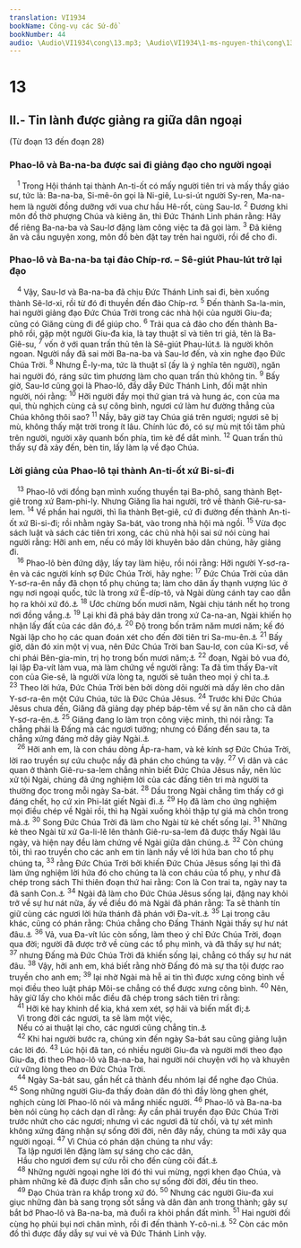 ```yaml
---
translation: VI1934
bookName: Công-vụ các Sứ-đồ 
bookNumber: 44
audio: \Audio\VI1934\cong\13.mp3; \Audio\VI1934\1-ms-nguyen-thi\cong\13.mp3; \Audio\VI1934\2-ms-david-dong\cong\13.mp3
---
```


<div class="title"><h1>13</h1><h2>II.- Tin lành được giảng ra giữa dân ngoại</h2><p>(Từ đoạn 13 đến đoạn 28)</p><h3>Phao-lô và Ba-na-ba được sai đi giảng đạo cho người ngoại</h3></div>
<span class="verse cong_13_1"> <sup>1</sup> Trong Hội thánh tại thành An-ti-ốt có mấy người tiên tri và mấy thầy giáo sư, tức là: Ba-na-ba, Si-mê-ôn gọi là Ni-giê, Lu-si-út người Sy-ren, Ma-na-hem là người đồng dưỡng với vua chư hầu Hê-rốt, cùng Sau-lơ. </span>
<span class="verse cong_13_2"><sup>2</sup> Đương khi môn đồ thờ phượng Chúa và kiêng ăn, thì Đức Thánh Linh phán rằng: Hãy để riêng Ba-na-ba và Sau-lơ đặng làm công việc ta đã gọi làm. </span>
<span class="verse cong_13_3"><sup>3</sup> Đã kiêng ăn và cầu nguyện xong, môn đồ bèn đặt tay trên hai người, rồi để cho đi. <br/></span>
<div class="title"><h3>Phao-lô và Ba-na-ba tại đảo Chíp-rơ. – Sê-giút Phau-lút trở lại đạo</h3></div>
<span class="verse cong_13_4"> <sup>4</sup> Vậy, Sau-lơ và Ba-na-ba đã chịu Đức Thánh Linh sai đi, bèn xuống thành Sê-lơ-xi, rồi từ đó đi thuyền đến đảo Chíp-rơ. </span>
<span class="verse cong_13_5"><sup>5</sup> Đến thành Sa-la-min, hai người giảng đạo Đức Chúa Trời trong các nhà hội của người Giu-đa; cũng có Giăng cùng đi để giúp cho. </span>
<span class="verse cong_13_6"><sup>6</sup> Trải qua cả đảo cho đến thành Ba-phô rồi, gặp một người Giu-đa kia, là tay thuật sĩ và tiên tri giả, tên là Ba-Giê-su, </span>
<span class="verse cong_13_7"><sup>7</sup> vốn ở với quan trấn thủ tên là Sê-giút Phau-lút<a data-toggle="tooltip" data-placement="bottom" title="Có thể phiên âm: Sê-giút Phao-lô">⚓</a> là người khôn ngoan. Người nầy đã sai mời Ba-na-ba và Sau-lơ đến, và xin nghe đạo Đức Chúa Trời. </span>
<span class="verse cong_13_8"><sup>8</sup> Nhưng Ê-ly-ma, tức là thuật sĩ (ấy là ý nghĩa tên người), ngăn hai người đó, ráng sức tìm phương làm cho quan trấn thủ không tin. </span>
<span class="verse cong_13_9"><sup>9</sup> Bấy giờ, Sau-lơ cũng gọi là Phao-lô, đầy dẫy Đức Thánh Linh, đối mặt nhìn người, nói rằng: </span>
<span class="verse cong_13_10"><sup>10</sup> Hỡi người đầy mọi thứ gian trá và hung ác, con của ma quỉ, thù nghịch cùng cả sự công bình, ngươi cứ làm hư đường thẳng của Chúa không thôi sao? </span>
<span class="verse cong_13_11"><sup>11</sup> Nầy, bây giờ tay Chúa giá trên ngươi; ngươi sẽ bị mù, không thấy mặt trời trong ít lâu. Chính lúc đó, có sự mù mịt tối tăm phủ trên người, người xây quanh bốn phía, tìm kẻ để dắt mình. </span>
<span class="verse cong_13_12"><sup>12</sup> Quan trấn thủ thấy sự đã xảy đến, bèn tin, lấy làm lạ về đạo Chúa. <br/></span>
<div class="title"><h3>Lời giảng của Phao-lô tại thành An-ti-ốt xứ Bi-si-đi</h3></div>
<span class="verse cong_13_13"> <sup>13</sup> Phao-lô với đồng bạn mình xuống thuyền tại Ba-phô, sang thành Bẹt-giê trong xứ Bam-phi-ly. Nhưng Giăng lìa hai người, trở về thành Giê-ru-sa-lem. </span>
<span class="verse cong_13_14"><sup>14</sup> Về phần hai người, thì lìa thành Bẹt-giê, cứ đi đường đến thành An-ti-ốt xứ Bi-si-đi; rồi nhằm ngày Sa-bát, vào trong nhà hội mà ngồi. </span>
<span class="verse cong_13_15"><sup>15</sup> Vừa đọc sách luật và sách các tiên tri xong, các chủ nhà hội sai sứ nói cùng hai người rằng: Hỡi anh em, nếu có mấy lời khuyên bảo dân chúng, hãy giảng đi. <br/></span>
<span class="verse cong_13_16"> <sup>16</sup> Phao-lô bèn đứng dậy, lấy tay làm hiệu, rồi nói rằng: Hỡi người Y-sơ-ra-ên và các người kính sợ Đức Chúa Trời, hãy nghe: </span>
<span class="verse cong_13_17"><sup>17</sup> Đức Chúa Trời của dân Y-sơ-ra-ên nầy đã chọn tổ phụ chúng ta; làm cho dân ấy thạnh vượng lúc ở ngụ nơi ngoại quốc, tức là trong xứ Ê-díp-tô, và Ngài dùng cánh tay cao dẫn họ ra khỏi xứ đó.<a data-toggle="tooltip" data-placement="bottom" title="Xu 1:7; 12:51">⚓</a></span>
<span class="verse cong_13_18"><sup>18</sup> Ước chừng bốn mươi năm, Ngài chịu tánh nết họ trong nơi đồng vắng.<a data-toggle="tooltip" data-placement="bottom" title="Dan 14:34; Phu 1:31">⚓</a></span>
<span class="verse cong_13_19"><sup>19</sup> Lại khi đã phá bảy dân trong xứ Ca-na-an, Ngài khiến họ nhận lấy đất của các dân đó,<a data-toggle="tooltip" data-placement="bottom" title="Phu 7:1; Gios 14:1">⚓</a></span>
<span class="verse cong_13_20"><sup>20</sup> Độ trong bốn trăm năm mươi năm; kế đó Ngài lập cho họ các quan đoán xét cho đến đời tiên tri Sa-mu-ên.<a data-toggle="tooltip" data-placement="bottom" title="Cac 2:16; 1Sa 3:20">⚓</a></span>
<span class="verse cong_13_21"><sup>21</sup> Bấy giờ, dân đó xin một vị vua, nên Đức Chúa Trời ban Sau-lơ, con của Ki-sơ, về chi phái Bên-gia-min, trị họ trong bốn mươi năm;<a data-toggle="tooltip" data-placement="bottom" title="1Sa 8:5; 10:21">⚓</a></span>
<span class="verse cong_13_22"><sup>22</sup> đoạn, Ngài bỏ vua đó, lại lập Đa-vít làm vua, mà làm chứng về người rằng: Ta đã tìm thấy Đa-vít con của Gie-sê, là người vừa lòng ta, người sẽ tuân theo mọi ý chỉ ta.<a data-toggle="tooltip" data-placement="bottom" title="1Sa 13:14; 16:12; Thi 89:20">⚓</a></span>
<span class="verse cong_13_23"><sup>23</sup> Theo lời hứa, Đức Chúa Trời bèn bởi dòng dõi người mà dấy lên cho dân Y-sơ-ra-ên một Cứu Chúa, tức là Đức Chúa Jêsus. </span>
<span class="verse cong_13_24"><sup>24</sup> Trước khi Đức Chúa Jêsus chưa đến, Giăng đã giảng dạy phép báp-têm về sự ăn năn cho cả dân Y-sơ-ra-ên.<a data-toggle="tooltip" data-placement="bottom" title="Mac 1:4; Lu 3:3">⚓</a></span>
<span class="verse cong_13_25"><sup>25</sup> Giăng đang lo làm trọn công việc mình, thì nói rằng: Ta chẳng phải là Đấng mà các ngươi tưởng; nhưng có Đấng đến sau ta, ta chẳng xứng đáng mở dây giày Ngài.<a data-toggle="tooltip" data-placement="bottom" title="Mat 3:11; Mac 1:7; Lu 3:16; Gi 1:20,27">⚓</a><br/></span>
<span class="verse cong_13_26"> <sup>26</sup> Hỡi anh em, là con cháu dòng Áp-ra-ham, và kẻ kính sợ Đức Chúa Trời, lời rao truyền sự cứu chuộc nầy đã phán cho chúng ta vậy. </span>
<span class="verse cong_13_27"><sup>27</sup> Vì dân và các quan ở thành Giê-ru-sa-lem chẳng nhìn biết Đức Chúa Jêsus nầy, nên lúc xử tội Ngài, chúng đã ứng nghiệm lời của các đấng tiên tri mà người ta thường đọc trong mỗi ngày Sa-bát. </span>
<span class="verse cong_13_28"><sup>28</sup> Dầu trong Ngài chẳng tìm thấy cớ gì đáng chết, họ cứ xin Phi-lát giết Ngài đi.<a data-toggle="tooltip" data-placement="bottom" title="Mat 27:22-23; Mac 15:13-14; Lu 23:21-23; Gi 19:15">⚓</a></span>
<span class="verse cong_13_29"><sup>29</sup> Họ đã làm cho ứng nghiệm mọi điều chép về Ngài rồi, thì hạ Ngài xuống khỏi thập tự giá mà chôn trong mả.<a data-toggle="tooltip" data-placement="bottom" title="Mat 27:57-61; Mac 15:42-47; Lu 23:50-56; Gi 19:38-42">⚓</a></span>
<span class="verse cong_13_30"><sup>30</sup> Song Đức Chúa Trời đã làm cho Ngài từ kẻ chết sống lại. </span>
<span class="verse cong_13_31"><sup>31</sup> Những kẻ theo Ngài từ xứ Ga-li-lê lên thành Giê-ru-sa-lem đã được thấy Ngài lâu ngày, và hiện nay đều làm chứng về Ngài giữa dân chúng.<a data-toggle="tooltip" data-placement="bottom" title="Cong 1:3">⚓</a></span>
<span class="verse cong_13_32"><sup>32</sup> Còn chúng tôi, thì rao truyền cho các anh em tin lành nầy về lời hứa ban cho tổ phụ chúng ta, </span>
<span class="verse cong_13_33"><sup>33</sup> rằng Đức Chúa Trời bởi khiến Đức Chúa Jêsus sống lại thì đã làm ứng nghiệm lời hứa đó cho chúng ta là con cháu của tổ phụ, y như đã chép trong sách Thi thiên đoạn thứ hai rằng: Con là Con trai ta, ngày nay ta đã sanh Con.<a data-toggle="tooltip" data-placement="bottom" title="Thi 2:7">⚓</a></span>
<span class="verse cong_13_34"><sup>34</sup> Ngài đã làm cho Đức Chúa Jêsus sống lại, đặng nay khỏi trở về sự hư nát nữa, ấy về điều đó mà Ngài đã phán rằng: Ta sẽ thành tín giữ cùng các ngươi lời hứa thánh đã phán với Đa-vít.<a data-toggle="tooltip" data-placement="bottom" title="Es 55:3">⚓</a></span>
<span class="verse cong_13_35"><sup>35</sup> Lại trong câu khác, cũng có phán rằng: Chúa chẳng cho Đấng Thánh Ngài thấy sự hư nát đâu.<a data-toggle="tooltip" data-placement="bottom" title="Thi 16:10">⚓</a></span>
<span class="verse cong_13_36"><sup>36</sup> Vả, vua Đa-vít lúc còn sống, làm theo ý chỉ Đức Chúa Trời, đoạn qua đời; người đã được trở về cùng các tổ phụ mình, và đã thấy sự hư nát; </span>
<span class="verse cong_13_37"><sup>37</sup> nhưng Đấng mà Đức Chúa Trời đã khiến sống lại, chẳng có thấy sự hư nát đâu. </span>
<span class="verse cong_13_38"><sup>38</sup> Vậy, hỡi anh em, khá biết rằng nhờ Đấng đó mà sự tha tội được rao truyền cho anh em; </span>
<span class="verse cong_13_39"><sup>39</sup> lại nhờ Ngài mà hễ ai tin thì được xưng công bình về mọi điều theo luật pháp Môi-se chẳng có thể được xưng công bình. </span>
<span class="verse cong_13_40"><sup>40</sup> Nên, hãy giữ lấy cho khỏi mắc điều đã chép trong sách tiên tri rằng: <br/></span>
<span class="verse cong_13_41"> <sup>41</sup> Hỡi kẻ hay khinh dể kia, khá xem xét, sợ hãi và biến mất đi;<a data-toggle="tooltip" data-placement="bottom" title="Ctd: chết đi">⚓</a><br/> Vì trong đời các ngươi, ta sẽ làm một việc, <br/> Nếu có ai thuật lại cho, các ngươi cũng chẳng tin.<a data-toggle="tooltip" data-placement="bottom" title="Ha 1:5">⚓</a><br/></span>
<span class="verse cong_13_42"> <sup>42</sup> Khi hai người bước ra, chúng xin đến ngày Sa-bát sau cũng giảng luận các lời đó. </span>
<span class="verse cong_13_43"><sup>43</sup> Lúc hội đã tan, có nhiều người Giu-đa và người mới theo đạo Giu-đa, đi theo Phao-lô và Ba-na-ba, hai người nói chuyện với họ và khuyên cứ vững lòng theo ơn Đức Chúa Trời. <br/></span>
<span class="verse cong_13_44"> <sup>44</sup> Ngày Sa-bát sau, gần hết cả thành đều nhóm lại để nghe đạo Chúa. </span>
<span class="verse cong_13_45"><sup>45</sup> Song những người Giu-đa thấy đoàn dân đó thì đầy lòng ghen ghét, nghịch cùng lời Phao-lô nói và mắng nhiếc người. </span>
<span class="verse cong_13_46"><sup>46</sup> Phao-lô và Ba-na-ba bèn nói cùng họ cách dạn dĩ rằng: Ấy cần phải truyền đạo Đức Chúa Trời trước nhứt cho các ngươi; nhưng vì các ngươi đã từ chối, và tự xét mình không xứng đáng nhận sự sống đời đời, nên đây nầy, chúng ta mới xây qua người ngoại. </span>
<span class="verse cong_13_47"><sup>47</sup> Vì Chúa có phán dặn chúng ta như vầy: <br/> Ta lập ngươi lên đặng làm sự sáng cho các dân, <br/> Hầu cho ngươi đem sự cứu rỗi cho đến cùng cõi đất.<a data-toggle="tooltip" data-placement="bottom" title="Es 42:6; 49:6">⚓</a><br/></span>
<span class="verse cong_13_48"> <sup>48</sup> Những người ngoại nghe lời đó thì vui mừng, ngợi khen đạo Chúa, và phàm những kẻ đã được định sẵn cho sự sống đời đời, đều tin theo. <br/></span>
<span class="verse cong_13_49"> <sup>49</sup> Đạo Chúa tràn ra khắp trong xứ đó. </span>
<span class="verse cong_13_50"><sup>50</sup> Nhưng các người Giu-đa xui giục những đàn bà sang trọng sốt sắng và dân đàn anh trong thành; gây sự bắt bớ Phao-lô và Ba-na-ba, mà đuổi ra khỏi phần đất mình. </span>
<span class="verse cong_13_51"><sup>51</sup> Hai người đối cùng họ phủi bụi nơi chân mình, rồi đi đến thành Y-cô-ni.<a data-toggle="tooltip" data-placement="bottom" title="Mat 10:14; Mac 6:11; Lu 9:5; 10:11">⚓</a></span>
<span class="verse cong_13_52"><sup>52</sup> Còn các môn đồ thì được đầy dẫy sự vui vẻ và Đức Thánh Linh vậy. <br/></span>
